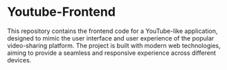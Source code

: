 # Youtube-Frontend
This repository contains the frontend code for a YouTube-like application, designed to mimic the user interface and user experience of the popular video-sharing platform. The project is built with modern web technologies, aiming to provide a seamless and responsive experience across different devices.
